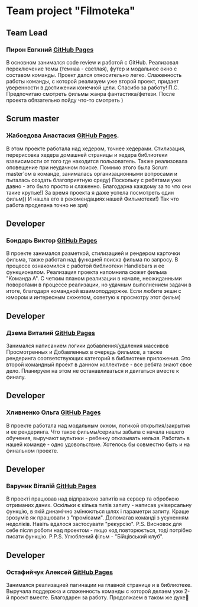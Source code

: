 # Team project "Filmoteka"

## Team Lead 
### Пирон Евгкний [GitHub Pages](https://github.com/piron-johny)
В основном занимался code review и работой с GitHub. Реализовал переключение темы (темнаа - светлая), футер и модальное окно с составом команды. Проект дался относительно легко. Слаженность работы команды, с которой реализуем уже второй проект, придает уверенности в достижении конечной цели. Спасибо за работу! П.С. Предпочитаю смотреть фильмы жанра фантастика/фетези. После проекта обязательно пойду что-то смотреть )

## Scrum master 
### Жабоедова Анастасия [GitHub Pages](https://github.com/AnastasiaZhab).
В этом проекте работала над хедером, точнее хедерами. Стилизация, перерисовка хедера домашней страницы и хедера библиотеки взависимости от того где находится пользователь. Также реализовала оповещение при неудачном поиске. Помимо этого была Scrum master'ом в команде, занималась организационными вопросами и пыталась создать благоприятную среду) Поскольку с ребятами уже давно - это было просто и слаженно. Благодарна каждому за то что они такие крутые!) За время проекта я даже успела посмотреть один фильм)) И нашла его в рекомендациях нашей Фильмотеки!) Так что работа проделана точно не зря)

## Developer
###  Бондарь Виктор [GitHub Pages](https://github.com/VVViktorVVV)
В проекте занимался разметкой, стилизацией и рендером карточки фильма, также работал над функцией поиска фильма по запросу. В процессе ознакомился с работой библиотеки Handlebars и ее функционалом. Реализация проекта напомнила сюжет фильма "Команда А". С четким планом реализации в начале, неожиданными поворотами в процессе реализации, но удачным выполнением задачи в итоге, благодаря командной взаимоподдержке. Если любите экшн с юмором и интересным сюжетом, советую к просмотру этот фильм)

## Developer 
### Дзема Виталий  [GitHub Pages](https://github.com/Vitalii-Dzoma)
Занимался написанием логики добавления/удаления массивов Просмотренных и Добавленных в очередь фильмов, а также рендеринга соответствующих категорий в библиотеке приложения. Это второй командный проект в данном коллективе - все ребята знают свое дело. Планируем на этом не останавливаться и двигаться вместе к финалу.

## Developer 
### Хливненко Ольга  [GitHub Pages](https://github.com/OlgaKhlivnenko)
В проекте работала над модальным окном, логикой открытия/закрытия и ее рендеринга. Что такое фильмы/сериалы забыла с начала нашего обучения, выручают мультики - ребенку отказывать нельзя. Работать в нашей команде - одно удовольствие. Хотелось бы совместно быть и на финальном проекте.

## Developer 
### Варуник Віталій [GitHub Pages](https://github.com/varunyk1805)
В проекті працював над відправкою запитів на сервер та обробкою отриманих даних. Оскільки є кілька типів запиту - написав універсальну функцію, в якій динамічно змінюються шлях і параметри запиту. Краще зрозумів як працювати з "промісами". Допомагав команді з усуненням недоліків. Навіть вдалося застосувати "рекурсію". P.S. Висновок для себе після роботи над проектом - якщо код повторюється, тоді потрібно писати функцію. P.P.S. Улюблений фільм - "Бійцівський клуб".

## Developer  
### Остафийчук Алексей [GitHub Pages](https://github.com/OstafiichukO)
Занимался реализацией пагинации на главной странице и в библиотеке. Выручала поддержка и слаженность команды с которой делаем уже 2-й проект вместе. Благодарен за работу. Продолжаем в таком же духе💪

